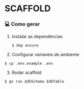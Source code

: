#  SCAFFOLD 

### 💻 Como gerar

 1. Instalar as dependências

	`$ dep ensure`

 2. Configurar variaveis de ambiente

   `$ cp .env.example .env`

 3. Rodar scaffold

   `$ go run $dbSchema $dbTable`
 